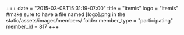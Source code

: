 +++
date = "2015-03-08T15:31:19-07:00"
title = "itemis"
logo = "itemis" #make sure to have a file named [logo].png in the static/assets/images/members/ folder
member_type = "participating"
member_id = 817
+++


